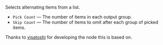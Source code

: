 Selects alternating items from a list.

   - `Pick Count` — The number of items in each output group.
   - `Skip Count` — The number of items to omit after each group of picked items.

Thanks to [vjsatoshi](https://vuo.org/user/277) for developing the node this is based on.
